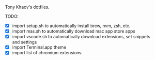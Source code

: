 Tony Khaov's dotfiles.

TODO:

- [x] import setup.sh to automatically install brew, nvm, zsh, etc.
- [x] import mas.sh to automatically download mac app store apps
- [x] import vscode.sh to automatically download extensions, set snippets and settings
- [x] import Terminal.app theme
- [x] import list of chromium extensions
